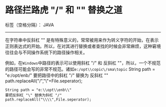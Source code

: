﻿# 路径拦路虎 "/" 和 "\" 替换之道

标签（空格分隔）： JAVA

---
在字符串中反斜杠 "\" 是有特殊意义的，常常被用来作为转义字符的开始，在表示正则表达式的开始。所以，在对其进行替换或者查找的时候会非常麻烦，这种窘境往往会与不同操作系统下的路径操作相关。

例如，在`Windows`中路径的表示可以使用斜杠 "/"  和 反斜杠 "\"，所以，一个不规范的路径可能会写的非常不规范。诸如`e:/opt\\copic\/sma\topic`
    String path = "e:/opt/enb/" 
    要把路径中的斜杠 "/" 替换为 反斜杠 "\" 
    path.replaceAll("/","\\"+File.seperator);
    
    String path = "e:\\opt\\enb\\" 
    要把反斜杠 "\" 替换为斜杠 "/"
    path.replaceAll("\\\\",File.seperator);




